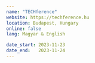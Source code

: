 ```yaml
---
name: "TECHference"
website: https://techference.hu
location: Budapest, Hungary
online: false
lang: Magyar & English

date_start: 2023-11-23
date_end:   2023-11-24
---
```

